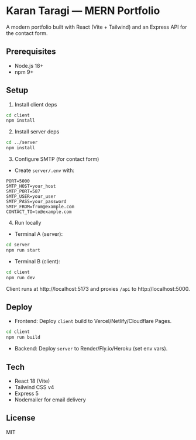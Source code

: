 # Karan Taragi — MERN Portfolio

A modern portfolio built with React (Vite + Tailwind) and an Express API for the contact form.

## Prerequisites
- Node.js 18+
- npm 9+

## Setup

1) Install client deps
```bash
cd client
npm install
```

2) Install server deps
```bash
cd ../server
npm install
```

3) Configure SMTP (for contact form)
- Create `server/.env` with:
```
PORT=5000
SMTP_HOST=your_host
SMTP_PORT=587
SMTP_USER=your_user
SMTP_PASS=your_password
SMTP_FROM=from@example.com
CONTACT_TO=to@example.com
```

4) Run locally
- Terminal A (server):
```bash
cd server
npm run start
```
- Terminal B (client):
```bash
cd client
npm run dev
```

Client runs at http://localhost:5173 and proxies `/api` to http://localhost:5000.

## Deploy
- Frontend: Deploy `client` build to Vercel/Netlify/Cloudflare Pages.
```bash
cd client
npm run build
```
- Backend: Deploy `server` to Render/Fly.io/Heroku (set env vars).

## Tech
- React 18 (Vite)
- Tailwind CSS v4
- Express 5
- Nodemailer for email delivery

## License
MIT
